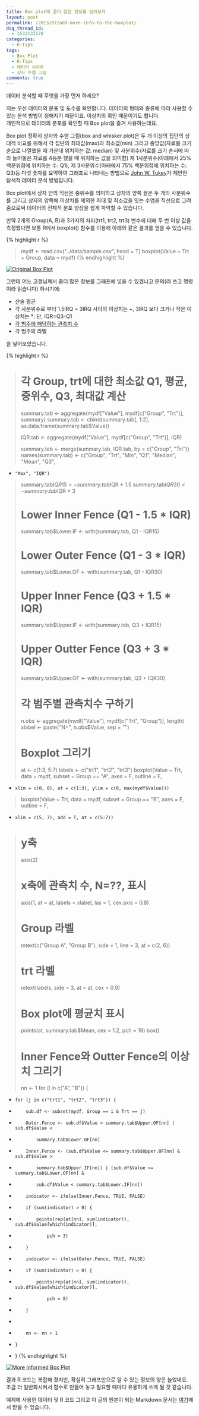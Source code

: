 ```yaml
---
title: Box plot에 좀더 많은 정보를 담아보자
layout: post
permalink: /2013/07/add-more-info-to-the-boxplot/
dsq_thread_id:
  - 1532131178
categories:
  - R-Tips
tags:
  - Box Plot
  - R-Tips
  - 데이터 시각화
  - 상자 수염 그림
comments: true
---
```

데이터 분석할 때 무엇을 가장 먼저 하세요?

저는 우선 데이터의 분포 및 도수를 확인합니다. 데이터의 형태와 종류에 따라 사용할 수 있는 분석 방법이 정해지기 때문이죠. 이상치의 확인 때문이기도 합니다.  
개인적으로 데이터의 분포를 확인할 때 Box plot을 즐겨 사용하는데요. 

Box plot 정확히 상자와 수염 그림(box and whisker plot)은 두 개 이상의 집단의 상대적 비교를 위해서 각 집단의 최대값(max)과 최소값(min) 그리고 중앙값(자료를 크기순으로 나열했을 때 가운데 위치하는 값: median) 및 사분위수(자료를 크기 순서에 따라 늘어놓은 자료를 4등분 했을 때 위치하는 값을 의미함) 제 1사분위수(아래에서 25% 백분위점에 위치하는 수: Q1), 제 3사분위수(아래에서 75% 백분위점에 위치하는 수: Q3)등 다섯 숫자를 요약하여 그래프로 나타내는 방법으로 [John W. Tukey][1]가 제안한 탐색적 데이터 분석 방법입니다. 

Box plot에서 상자 안의 직선은 중위수를 의미하고 상자의 양쪽 끝은 두 개의 사분위수를 그리고 상자의 양쪽에 이상치를 제외한 최대 및 최소값을 잇는 수염을 직선으로 그려줌으로써 데이터의 전체적 분포 양상을 쉽게 파악할 수 있습니다. 

만약 2개의 Group(A, B)과 3가지의 처리(trt1, trt2, trt3) 변수에 대해 두 번 이상 값을 측정했다면 보통 R에서 boxplot() 함수를 이용해 아래와 같은 결과를 얻을 수 있습니다. 

{% highlight r %}
> mydf <- read.csv("../data/sample.csv", head = T)
> boxplot(Value ~ Trt + Group, data = mydf)
{% endhighlight %}

<a href="http://i1.wp.com/farm4.staticflickr.com/3696/9361996043_bca6669b39_o.png" title="Original Box Plot" rel="lightbox"><img src="http://i1.wp.com/farm4.staticflickr.com/3696/9361996043_bca6669b39_o.png?resize=504%2C504" alt="Original Box Plot" title="Original Box Plot" class="aligncenter" data-recalc-dims="1" /></a>

그런데 어느 고갱님께서 좀더 많은 정보를 그래프에 넣을 수 있겠냐고 문의(라 쓰고 명령이라 읽습니다) 하시기에:

*   산술 평균 
*   각 사분위수로 부터 1.5IRQ ~ 3IRQ 사이의 이상치는 +, 3IRQ 보다 크거나 작은 이상치는 *: 단, IQR=Q3-Q1
*   [각 범주에 해당하는 관측치 수][2]
*   각 범주의 라벨

을 넣어보았습니다. 

{% highlight r %}
> # 각 Group, trt에 대한 최소값 Q1, 평균, 중위수, Q3, 최대값 계산
> summary.tab <- aggregate(mydf["Value"], mydf[c("Group", "Trt")], summary)
> summary.tab <- cbind(summary.tab[, 1:2], as.data.frame(summary.tab$Value))
> 
> IQR.tab <- aggregate(mydf["Value"], mydf[c("Group", "Trt")], IQR)
> 
> summary.tab <- merge(summary.tab, IQR.tab, by = c("Group", "Trt"))
> names(summary.tab) <- c("Group", "Trt", "Min", "Q1", "Median", "Mean", "Q3", 
+     "Max", "IQR")
> 
> summary.tab$IQR15 <- summary.tab$IQR * 1.5
> summary.tab$IQR30 <- summary.tab$IQR * 3
> 
> # Lower Inner Fence (Q1 - 1.5 * IQR)
> summary.tab$Lower.IF <- with(summary.tab, Q1 - IQR15)
> # Lower Outer Fence (Q1 - 3 * IQR)
> summary.tab$Lower.OF <- with(summary.tab, Q1 - IQR30)
> # Upper Inner Fence (Q3 + 1.5 * IQR)
> summary.tab$Upper.IF <- with(summary.tab, Q3 + IQR15)
> # Upper Outter Fence (Q3 + 3 * IQR)
> summary.tab$Upper.OF <- with(summary.tab, Q3 + IQR30)
> 
> # 각 범주별 관측치수 구하기
> n.obs <- aggregate(mydf["Value"], mydf[c("Trt", "Group")], length)
> xlabel <- paste("N=", n.obs$Value, sep = "")
> 
> # Boxplot 그리기
> at <- c(1:3, 5:7)
> labels <- c("trt1", "trt2", "trt3")
> boxplot(Value ~ Trt, data = mydf, subset = Group == "A", axes = F, outline = F, 
+     xlim = c(0, 8), at = c(1:3), ylim = c(0, max(mydf$Value)))
> boxplot(Value ~ Trt, data = mydf, subset = Group == "B", axes = F, outline = F, 
+     xlim = c(5, 7), add = T, at = c(5:7))
> # y축
> axis(2)
> # x축에 관측치 수, N=??, 표시
> axis(1, at = at, labels = xlabel, las = 1, cex.axis = 0.8)
> # Group 라벨
> mtext(c("Group A", "Group B"), side = 1, line = 3, at = c(2, 6))
> # trt 라벨
> mtext(labels, side = 3, at = at, cex = 0.9)
> # Box plot에 평균치 표시
> points(at, summary.tab$Mean, cex = 1.2, pch = 19)
> box()
> 
> # Inner Fence와 Outter Fence의 이상치 그리기
> nn <- 1
> for (i in c("A", "B")) {
+     for (j in c("trt1", "trt2", "trt3")) {
+         sub.df <- subset(mydf, Group == i & Trt == j)
+         Outer.Fence <- sub.df$Value > summary.tab$Upper.OF[nn] | sub.df$Value < 
+             summary.tab$Lower.OF[nn]
+         Inner.Fence <- (sub.df$Value <= summary.tab$Upper.OF[nn] & sub.df$Value > 
+             summary.tab$Upper.IF[nn]) | (sub.df$Value >= summary.tab$Lower.OF[nn] & 
+             sub.df$Value < summary.tab$Lower.IF[nn])
+         indicator <- ifelse(Inner.Fence, TRUE, FALSE)
+         if (sum(indicator) > 0) {
+             points(rep(at[nn], sum(indicator)), sub.df$Value[which(indicator)], 
+                 pch = 3)
+         }
+         indicator <- ifelse(Outer.Fence, TRUE, FALSE)
+         if (sum(indicator) > 0) {
+             points(rep(at[nn], sum(indicator)), sub.df$Value[which(indicator)], 
+                 pch = 8)
+         }
+         
+         nn <- nn + 1
+     }
+ }
{% endhighlight %}

<a href="http://i1.wp.com/farm8.staticflickr.com/7455/9364772170_48922e7c0a_o.png" title="More Informed Box Plot" rel="lightbox"><img src="http://i1.wp.com/farm8.staticflickr.com/7455/9364772170_48922e7c0a_o.png?resize=504%2C504" alt="More Informed Box Plot" title="More Informed Box Plot" class="aligncenter" data-recalc-dims="1" /></a>

결과 R 코드는 복잡해 졌지만, 확실히 그래프만으로 알 수 있는 정보의 양은 늘었네요. 조금 더 일반화시켜서 함수로 만들어 놓고 필요할 때마다 유용하게 쓰게 될 것 같습니다. 

예제에 사용한 데이터 및 R 코드 그리고 이 글의 원본이 되는 Markdown 문서는 [여기](https://github.com/mitrad/Boxplot)에서 받을 수 있습니다.

 [1]: http://en.wikipedia.org/wiki/John_Tukey
 [2]: http://wp.me/p1u7fk-8n